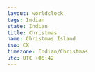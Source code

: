 ```yaml
---
layout: worldclock
tags: Indian
state: Indian
title: Christmas
name: Christmas Island
iso: CX
timezone: Indian/Christmas
utc: UTC +06:42
---
```


